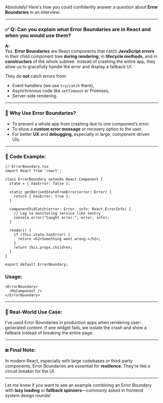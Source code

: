 Absolutely! Here's how you could confidently answer a question about **Error Boundaries** in an interview:

---

### ✅ **Q: Can you explain what Error Boundaries are in React and when you would use them?**

**A:**  
Yes. **Error Boundaries** are React components that catch **JavaScript errors** in their child component tree **during rendering**, in **lifecycle methods**, and in **constructors** of the whole subtree. Instead of crashing the entire app, they allow us to gracefully handle the error and display a fallback UI.

They do **not** catch errors from:
- Event handlers (we use `try/catch` there),
- Asynchronous code like `setTimeout` or Promises,
- Server-side rendering.

---

### 🧠 **Why Use Error Boundaries?**
- To prevent a whole app from crashing due to one component’s error.
- To show a **custom error message** or recovery option to the user.
- For better **UX** and **debugging**, especially in large, component-driven UIs.

---

### 📄 **Code Example:**

```tsx
// ErrorBoundary.tsx
import React from 'react';

class ErrorBoundary extends React.Component {
  state = { hasError: false };

  static getDerivedStateFromError(error: Error) {
    return { hasError: true };
  }

  componentDidCatch(error: Error, info: React.ErrorInfo) {
    // Log to monitoring service like Sentry
    console.error("Caught error:", error, info);
  }

  render() {
    if (this.state.hasError) {
      return <h2>Something went wrong.</h2>;
    }
    return this.props.children;
  }
}

export default ErrorBoundary;
```

### Usage:
```tsx
<ErrorBoundary>
  <MyComponent />
</ErrorBoundary>
```

---

### 🔧 Real-World Use Case:
I’ve used Error Boundaries in production apps when rendering user-generated content. If one widget fails, we isolate the crash and show a fallback instead of breaking the entire page.

---

### 🔚 Final Note:
In modern React, especially with large codebases or third-party components, Error Boundaries are essential for **resilience**. They're like a circuit breaker for the UI.

---

Let me know if you want to see an example combining an Error Boundary with **lazy loading** or **fallback spinners**—commonly asked in frontend system design rounds!
